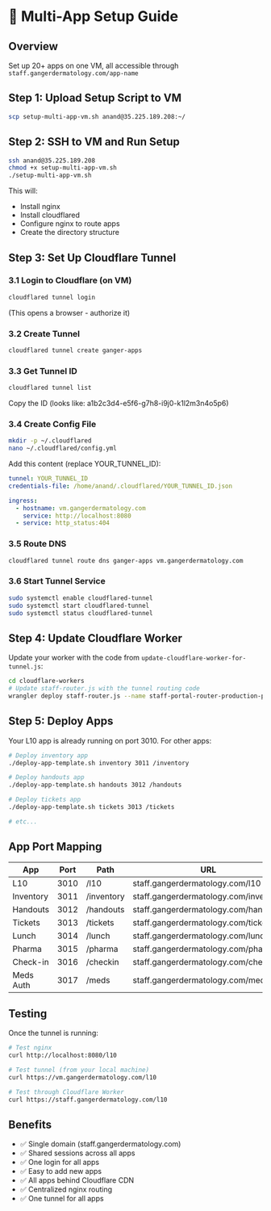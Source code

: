 # 🚀 Multi-App Setup Guide

## Overview
Set up 20+ apps on one VM, all accessible through `staff.gangerdermatology.com/app-name`

## Step 1: Upload Setup Script to VM
```bash
scp setup-multi-app-vm.sh anand@35.225.189.208:~/
```

## Step 2: SSH to VM and Run Setup
```bash
ssh anand@35.225.189.208
chmod +x setup-multi-app-vm.sh
./setup-multi-app-vm.sh
```

This will:
- Install nginx
- Install cloudflared
- Configure nginx to route apps
- Create the directory structure

## Step 3: Set Up Cloudflare Tunnel

### 3.1 Login to Cloudflare (on VM)
```bash
cloudflared tunnel login
```
(This opens a browser - authorize it)

### 3.2 Create Tunnel
```bash
cloudflared tunnel create ganger-apps
```

### 3.3 Get Tunnel ID
```bash
cloudflared tunnel list
```
Copy the ID (looks like: a1b2c3d4-e5f6-g7h8-i9j0-k1l2m3n4o5p6)

### 3.4 Create Config File
```bash
mkdir -p ~/.cloudflared
nano ~/.cloudflared/config.yml
```

Add this content (replace YOUR_TUNNEL_ID):
```yaml
tunnel: YOUR_TUNNEL_ID
credentials-file: /home/anand/.cloudflared/YOUR_TUNNEL_ID.json

ingress:
  - hostname: vm.gangerdermatology.com
    service: http://localhost:8080
  - service: http_status:404
```

### 3.5 Route DNS
```bash
cloudflared tunnel route dns ganger-apps vm.gangerdermatology.com
```

### 3.6 Start Tunnel Service
```bash
sudo systemctl enable cloudflared-tunnel
sudo systemctl start cloudflared-tunnel
sudo systemctl status cloudflared-tunnel
```

## Step 4: Update Cloudflare Worker

Update your worker with the code from `update-cloudflare-worker-for-tunnel.js`:
```bash
cd cloudflare-workers
# Update staff-router.js with the tunnel routing code
wrangler deploy staff-router.js --name staff-portal-router-production-production --compatibility-date 2024-01-01
```

## Step 5: Deploy Apps

Your L10 app is already running on port 3010. For other apps:

```bash
# Deploy inventory app
./deploy-app-template.sh inventory 3011 /inventory

# Deploy handouts app  
./deploy-app-template.sh handouts 3012 /handouts

# Deploy tickets app
./deploy-app-template.sh tickets 3013 /tickets

# etc...
```

## App Port Mapping

| App | Port | Path | URL |
|-----|------|------|-----|
| L10 | 3010 | /l10 | staff.gangerdermatology.com/l10 |
| Inventory | 3011 | /inventory | staff.gangerdermatology.com/inventory |
| Handouts | 3012 | /handouts | staff.gangerdermatology.com/handouts |
| Tickets | 3013 | /tickets | staff.gangerdermatology.com/tickets |
| Lunch | 3014 | /lunch | staff.gangerdermatology.com/lunch |
| Pharma | 3015 | /pharma | staff.gangerdermatology.com/pharma |
| Check-in | 3016 | /checkin | staff.gangerdermatology.com/checkin |
| Meds Auth | 3017 | /meds | staff.gangerdermatology.com/meds |

## Testing

Once the tunnel is running:
```bash
# Test nginx
curl http://localhost:8080/l10

# Test tunnel (from your local machine)
curl https://vm.gangerdermatology.com/l10

# Test through Cloudflare Worker
curl https://staff.gangerdermatology.com/l10
```

## Benefits
- ✅ Single domain (staff.gangerdermatology.com)
- ✅ Shared sessions across all apps
- ✅ One login for all apps
- ✅ Easy to add new apps
- ✅ All apps behind Cloudflare CDN
- ✅ Centralized nginx routing
- ✅ One tunnel for all apps